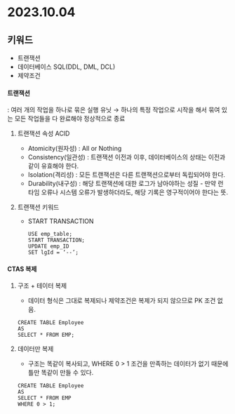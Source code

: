 # 2023.10.04

## 키워드

- 트랜잭션
- 데이터베이스 SQL(DDL, DML, DCL)
- 제약조건

#### 트랜잭션

: 여러 개의 작업을 하나로 묶은 실행 유닛 → 하나의 특정 작업으로 시작을 해서 묶여 있는 모든 작업들을 다 완료해야 정상적으로 종료

1. 트랜잭션 속성 ACID

   - Atomicity(원자성) : All or Nothing
   - Consistency(일관성) : 트랜잭션 이전과 이후, 데이터베이스의 상태는 이전과 같이 유효해야 한다.
   - Isolation(격리성) : 모든 트랜잭션은 다른 트랜잭션으로부터 독립되어야 한다.
   - Durability(내구성) : 해당 트랜잭션에 대한 로그가 남아야하는 성질 - 만약 런타임 오류나 시스템 오류가 발생하더라도, 해당 기록은 영구적이어야 한다는 뜻.

2. 트랜잭션 키워드
   - START TRANSACTION
     ```
     USE emp_table;
     START TRANSACTION;
     UPDATE emp_ID
     SET lgId = ‘--’;
     ```

#### CTAS 복제

1. 구조 + 테이터 복제

   - 데이터 형식은 그대로 복제되나 제약조건은 복제가 되지 않으므로 PK 조건 없음.

   ```
   CREATE TABLE Employee
   AS
   SELECT * FROM EMP;
   ```

2. 데이터만 복제
   - 구조는 똑같이 복사되고, WHERE 0 > 1 조건을 만족하는 데이터가 없기 때문에 틀만 똑같이 만들 수 있다.
   ```
   CREATE TABLE Employee
   AS
   SELECT * FROM EMP
   WHERE 0 > 1;
   ```
